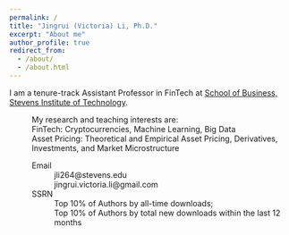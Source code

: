 ```yaml
---
permalink: /
title: "Jingrui (Victoria) Li, Ph.D."
excerpt: "About me"
author_profile: true
redirect_from: 
  - /about/
  - /about.html
---
```


I am a tenure-track Assistant Professor in FinTech at [School of Business, Stevens Institute of Technology](https://www.stevens.edu/school-business). 

<dd>My research and teaching interests are: 
<dd>FinTech: Cryptocurrencies, Machine Learning, Big Data
<dd>Asset Pricing: Theoretical and Empirical Asset Pricing, Derivatives, Investments, and Market Microstructure

<dl>
<dt>Email</dt>
<dd>jli264@stevens.edu</dd>
<dd>jingrui.victoria.li@gmail.com</dd>

<dt>SSRN</dt>
<dd>Top 10% of Authors by all-time downloads;</dd>
<dd>Top 10% of Authors by total new downloads within the last 12 months</dd>
</dl>

